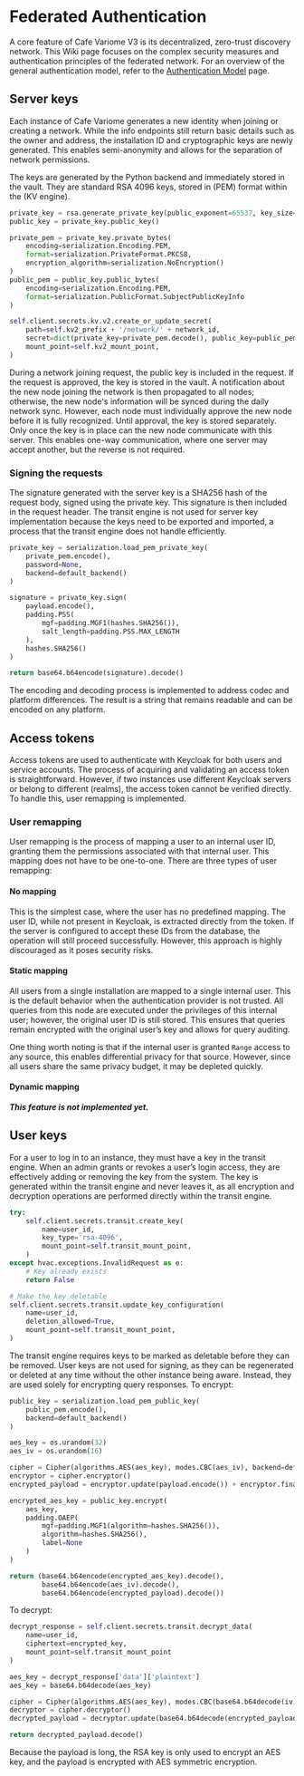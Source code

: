 # Federated Authentication

A core feature of Cafe Variome V3 is its decentralized, zero-trust discovery network. This Wiki page focuses on the complex security measures and authentication principles of the federated network. For an overview of the general authentication model, refer to the [Authentication Model](authentication-model.md) page.

## Server keys

Each instance of Cafe Variome generates a new identity when joining or creating a network. While the info endpoints still return basic details such as the owner and address, the installation ID and cryptographic keys are newly generated. This enables semi-anonymity and allows for the separation of network permissions.

The keys are generated by the Python backend and immediately stored in the vault. They are standard RSA 4096 keys, stored in (<tooltip term="PEM">PEM</tooltip>) format within the (<tooltip term="KV Engine">KV engine</tooltip>).

```python
private_key = rsa.generate_private_key(public_exponent=65537, key_size=4096)
public_key = private_key.public_key()

private_pem = private_key.private_bytes(
    encoding=serialization.Encoding.PEM,
    format=serialization.PrivateFormat.PKCS8,
    encryption_algorithm=serialization.NoEncryption()
)
public_pem = public_key.public_bytes(
    encoding=serialization.Encoding.PEM,
    format=serialization.PublicFormat.SubjectPublicKeyInfo
)

self.client.secrets.kv.v2.create_or_update_secret(
    path=self.kv2_prefix + '/network/' + network_id,
    secret=dict(private_key=private_pem.decode(), public_key=public_pem.decode()),
    mount_point=self.kv2_mount_point,
)
```

During a network joining request, the public key is included in the request. If the request is approved, the key is stored in the vault. A notification about the new node joining the network is then propagated to all nodes; otherwise, the new node's information will be synced during the daily network sync. However, each node must individually approve the new node before it is fully recognized. Until approval, the key is stored separately. Only once the key is in place can the new node communicate with this server. This enables one-way communication, where one server may accept another, but the reverse is not required.

### Signing the requests

The signature generated with the server key is a SHA256 hash of the request body, signed using the private key. This signature is then included in the request header. The transit engine is not used for server key implementation because the keys need to be exported and imported, a process that the transit engine does not handle efficiently.

```python
private_key = serialization.load_pem_private_key(
    private_pem.encode(),
    password=None,
    backend=default_backend()
)

signature = private_key.sign(
    payload.encode(),
    padding.PSS(
        mgf=padding.MGF1(hashes.SHA256()),
        salt_length=padding.PSS.MAX_LENGTH
    ),
    hashes.SHA256()
)

return base64.b64encode(signature).decode()
```

The encoding and decoding process is implemented to address codec and platform differences. The result is a string that remains readable and can be encoded on any platform.

## Access tokens

Access tokens are used to authenticate with Keycloak for both users and service accounts. The process of acquiring and validating an access token is straightforward. However, if two instances use different Keycloak servers or belong to different (<tooltip term="realm">realms</tooltip>), the access token cannot be verified directly. To handle this, user remapping is implemented.

### User remapping

User remapping is the process of mapping a user to an internal user ID, granting them the permissions associated with that internal user. This mapping does not have to be one-to-one. There are three types of user remapping:

#### No mapping

This is the simplest case, where the user has no predefined mapping. The user ID, while not present in Keycloak, is extracted directly from the token. If the server is configured to accept these IDs from the database, the operation will still proceed successfully. However, this approach is highly discouraged as it poses security risks.

#### Static mapping

All users from a single installation are mapped to a single internal user. This is the default behavior when the authentication provider is not trusted. All queries from this node are executed under the privileges of this internal user; however, the original user ID is still stored. This ensures that queries remain encrypted with the original user’s key and allows for query auditing.

One thing worth noting is that if the internal user is granted `Range` access to any source, this enables differential privacy for that source. However, since all users share the same privacy budget, it may be depleted quickly.

#### Dynamic mapping

***This feature is not implemented yet.***

## User keys

For a user to log in to an instance, they must have a key in the transit engine. When an admin grants or revokes a user’s login access, they are effectively adding or removing the key from the system. The key is generated within the transit engine and never leaves it, as all encryption and decryption operations are performed directly within the transit engine.

```python
try:
    self.client.secrets.transit.create_key(
        name=user_id,
        key_type='rsa-4096',
        mount_point=self.transit_mount_point,
    )
except hvac.exceptions.InvalidRequest as e:
    # Key already exists
    return False

# Make the key deletable
self.client.secrets.transit.update_key_configuration(
    name=user_id,
    deletion_allowed=True,
    mount_point=self.transit_mount_point,
)
```

The transit engine requires keys to be marked as deletable before they can be removed. User keys are not used for signing, as they can be regenerated or deleted at any time without the other instance being aware. Instead, they are used solely for encrypting query responses. To encrypt:

```python
public_key = serialization.load_pem_public_key(
    public_pem.encode(),
    backend=default_backend()
)

aes_key = os.urandom(32)
aes_iv = os.urandom(16)

cipher = Cipher(algorithms.AES(aes_key), modes.CBC(aes_iv), backend=default_backend())
encryptor = cipher.encryptor()
encrypted_payload = encryptor.update(payload.encode()) + encryptor.finalize()

encrypted_aes_key = public_key.encrypt(
    aes_key,
    padding.OAEP(
        mgf=padding.MGF1(algorithm=hashes.SHA256()),
        algorithm=hashes.SHA256(),
        label=None
    )
)

return (base64.b64encode(encrypted_aes_key).decode(),
        base64.b64encode(aes_iv).decode(),
        base64.b64encode(encrypted_payload).decode())
```

To decrypt:

```python
decrypt_response = self.client.secrets.transit.decrypt_data(
    name=user_id,
    ciphertext=encrypted_key,
    mount_point=self.transit_mount_point
)

aes_key = decrypt_response['data']['plaintext']
aes_key = base64.b64decode(aes_key)

cipher = Cipher(algorithms.AES(aes_key), modes.CBC(base64.b64decode(iv)), backend=default_backend())
decryptor = cipher.decryptor()
decrypted_payload = decryptor.update(base64.b64decode(encrypted_payload)) + decryptor.finalize()

return decrypted_payload.decode()
```

Because the payload is long, the RSA key is only used to encrypt an AES key, and the payload is encrypted with AES symmetric encryption.

<seealso>
    <category ref="related">
        <a href="authentication.md"/>
        <a href="authentication-model.md"/>
        <a href="federated-authorisation.md"/>
    </category>
</seealso>